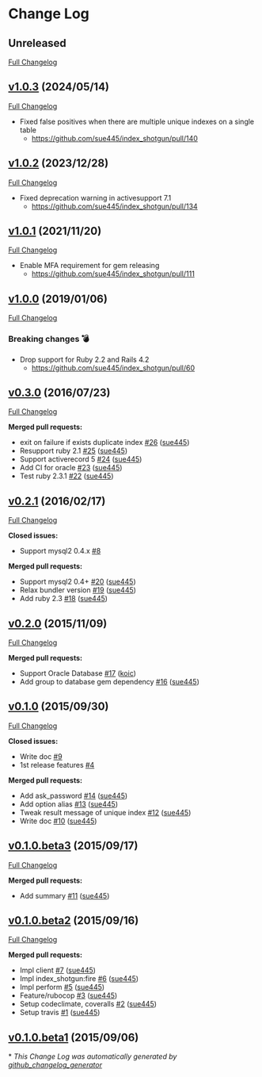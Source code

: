 # Change Log
## Unreleased
[Full Changelog](https://github.com/sue445/index_shotgun/compare/v1.0.3...master)

## [v1.0.3](https://github.com/sue445/index_shotgun/tree/v1.0.3) (2024/05/14)
[Full Changelog](https://github.com/sue445/index_shotgun/compare/v1.0.2...v1.0.3)

* Fixed false positives when there are multiple unique indexes on a single table
  * https://github.com/sue445/index_shotgun/pull/140

## [v1.0.2](https://github.com/sue445/index_shotgun/tree/v1.0.2) (2023/12/28)
[Full Changelog](https://github.com/sue445/index_shotgun/compare/v1.0.1...v1.0.2)

* Fixed deprecation warning in activesupport 7.1
  * https://github.com/sue445/index_shotgun/pull/134

## [v1.0.1](https://github.com/sue445/index_shotgun/tree/v1.0.1) (2021/11/20)
[Full Changelog](https://github.com/sue445/index_shotgun/compare/v1.0.0...v1.0.1)

* Enable MFA requirement for gem releasing
  * https://github.com/sue445/index_shotgun/pull/111

## [v1.0.0](https://github.com/sue445/index_shotgun/tree/v1.0.0) (2019/01/06)
[Full Changelog](https://github.com/sue445/index_shotgun/compare/v0.3.0...v1.0.0)

### Breaking changes :bomb:
* Drop support for Ruby 2.2 and Rails 4.2
  * https://github.com/sue445/index_shotgun/pull/60

## [v0.3.0](https://github.com/sue445/index_shotgun/tree/v0.3.0) (2016/07/23)
[Full Changelog](https://github.com/sue445/index_shotgun/compare/v0.2.1...v0.3.0)

**Merged pull requests:**

- exit on failure if exists duplicate index [\#26](https://github.com/sue445/index_shotgun/pull/26) ([sue445](https://github.com/sue445))
- Resupport ruby 2.1 [\#25](https://github.com/sue445/index_shotgun/pull/25) ([sue445](https://github.com/sue445))
- Support activerecord 5 [\#24](https://github.com/sue445/index_shotgun/pull/24) ([sue445](https://github.com/sue445))
- Add CI for oracle [\#23](https://github.com/sue445/index_shotgun/pull/23) ([sue445](https://github.com/sue445))
- Test ruby 2.3.1 [\#22](https://github.com/sue445/index_shotgun/pull/22) ([sue445](https://github.com/sue445))

## [v0.2.1](https://github.com/sue445/index_shotgun/tree/v0.2.1) (2016/02/17)
[Full Changelog](https://github.com/sue445/index_shotgun/compare/v0.2.0...v0.2.1)

**Closed issues:**

- Support mysql2 0.4.x [\#8](https://github.com/sue445/index_shotgun/issues/8)

**Merged pull requests:**

- Support mysql2 0.4+ [\#20](https://github.com/sue445/index_shotgun/pull/20) ([sue445](https://github.com/sue445))
- Relax bundler version [\#19](https://github.com/sue445/index_shotgun/pull/19) ([sue445](https://github.com/sue445))
- Add ruby 2.3 [\#18](https://github.com/sue445/index_shotgun/pull/18) ([sue445](https://github.com/sue445))

## [v0.2.0](https://github.com/sue445/index_shotgun/tree/v0.2.0) (2015/11/09)
[Full Changelog](https://github.com/sue445/index_shotgun/compare/v0.1.0...v0.2.0)

**Merged pull requests:**

- Support Oracle Database [\#17](https://github.com/sue445/index_shotgun/pull/17) ([koic](https://github.com/koic))
- Add group to database gem dependency [\#16](https://github.com/sue445/index_shotgun/pull/16) ([sue445](https://github.com/sue445))

## [v0.1.0](https://github.com/sue445/index_shotgun/tree/v0.1.0) (2015/09/30)
[Full Changelog](https://github.com/sue445/index_shotgun/compare/v0.1.0.beta3...v0.1.0)

**Closed issues:**

- Write doc [\#9](https://github.com/sue445/index_shotgun/issues/9)
- 1st release features [\#4](https://github.com/sue445/index_shotgun/issues/4)

**Merged pull requests:**

- Add ask\_password [\#14](https://github.com/sue445/index_shotgun/pull/14) ([sue445](https://github.com/sue445))
- Add option alias [\#13](https://github.com/sue445/index_shotgun/pull/13) ([sue445](https://github.com/sue445))
- Tweak result message of unique index [\#12](https://github.com/sue445/index_shotgun/pull/12) ([sue445](https://github.com/sue445))
- Write doc [\#10](https://github.com/sue445/index_shotgun/pull/10) ([sue445](https://github.com/sue445))

## [v0.1.0.beta3](https://github.com/sue445/index_shotgun/tree/v0.1.0.beta3) (2015/09/17)
[Full Changelog](https://github.com/sue445/index_shotgun/compare/v0.1.0.beta2...v0.1.0.beta3)

**Merged pull requests:**

- Add summary [\#11](https://github.com/sue445/index_shotgun/pull/11) ([sue445](https://github.com/sue445))

## [v0.1.0.beta2](https://github.com/sue445/index_shotgun/tree/v0.1.0.beta2) (2015/09/16)
[Full Changelog](https://github.com/sue445/index_shotgun/compare/v0.1.0.beta1...v0.1.0.beta2)

**Merged pull requests:**

- Impl client [\#7](https://github.com/sue445/index_shotgun/pull/7) ([sue445](https://github.com/sue445))
- Impl index\_shotgun:fire [\#6](https://github.com/sue445/index_shotgun/pull/6) ([sue445](https://github.com/sue445))
- Impl perform [\#5](https://github.com/sue445/index_shotgun/pull/5) ([sue445](https://github.com/sue445))
- Feature/rubocop [\#3](https://github.com/sue445/index_shotgun/pull/3) ([sue445](https://github.com/sue445))
- Setup codeclimate, coveralls [\#2](https://github.com/sue445/index_shotgun/pull/2) ([sue445](https://github.com/sue445))
- Setup travis [\#1](https://github.com/sue445/index_shotgun/pull/1) ([sue445](https://github.com/sue445))

## [v0.1.0.beta1](https://github.com/sue445/index_shotgun/tree/v0.1.0.beta1) (2015/09/06)


\* *This Change Log was automatically generated by [github_changelog_generator](https://github.com/skywinder/Github-Changelog-Generator)*